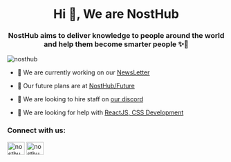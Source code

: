 <h1 align="center">Hi 👋, We are NostHub</h1>
<h3 align="center">NostHub aims to deliver knowledge to people around the world and help them become smarter people ✨🧠</h3>

<p align="left"> <img src="https://komarev.com/ghpvc/?username=nosthub&label=Profile%20views&color=0e75b6&style=flat" alt="nosthub" /> </p>

- 🔭 We are currently working on our [NewsLetter](https://nosthub.com)

- 🌱 Our future plans are at [NostHub/Future](https://github.com/NostHub/Future)

- 👯 We are looking to hire staff on [our discord](https://discord.gg/eWJwqVCcrS)

- 🤝 We are looking for help with [ReactJS, CSS Development](https://discord.gg/eWJwqVCcrS)

<h3 align="left">Connect with us:</h3>
<p align="left">
<a href="https://instagram.com/nosthub" target="blank"><img align="center" src="https://raw.githubusercontent.com/rahuldkjain/github-profile-readme-generator/master/src/images/icons/Social/instagram.svg" alt="nosthub" height="30" width="40" /></a>
<a href="https://discord.gg/eWJwqVCcrS" target="blank"><img align="center" src="https://raw.githubusercontent.com/rahuldkjain/github-profile-readme-generator/master/src/images/icons/Social/discord.svg" alt="nosthub" height="30" width="40" /></a>
</p>
